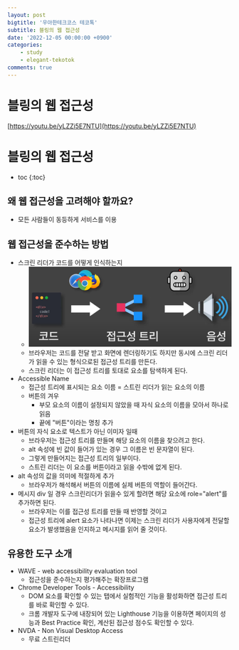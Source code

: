```yaml
---
layout: post
bigtitle: '우아한테크코스 테코톡'
subtitle: 블링의 웹 접근성
date: '2022-12-05 00:00:00 +0900'
categories:
    - study
    - elegant-tekotok
comments: true
---
```


# 블링의 웹 접근성
[https://youtu.be/yLZZi5E7NTU](https://youtu.be/yLZZi5E7NTU)

# 블링의 웹 접근성
* toc
{:toc}

## 왜 웹 접근성을 고려해야 할까요?
+ 모든 사람들이 동등하게 서비스를 이용 

## 웹 접근성을 준수하는 방법 
+ 스크린 리더가 코드를 어떻게 인식하는지
  + ![img.png](../../../assets/img/elegant-tekotok/BLING-WebAccessibility.png) 
  + 브라우저는 코드를 전달 받고 화면에 렌더링하기도 하지만 동시에 스크린 리더가 읽을 수 있는 형식으로된 접근성 트리를 만든다.
  + 스크린 리더는 이 접근성 트리를 토대로 요소를 탐색하게 된다. 
+ Accessible Name
  + 접근성 트리에 표시되는 요소 이름 = 스트린 리더가 읽는 요소의 이름 
  + 버튼의 겨우
    + 부모 요소의 이름이 설정되지 않았을 때 자식 요소의 이름을 모아서 하나로 읽음
    + 끝에 "버튼"이라는 명칭 추가 
+ 버튼의 자식 요소로 텍스트가 아닌 이미자 일때 
  + 브라우저는 접근성 트리를 만들며 해당 요소의 이름을 찾으려고 한다. 
  + alt 속성에 빈 값이 들어가 있는 경우 그 이름은 빈 문자열이 된다. 
  + 그렇게 만들어지는 접근성 트리의 일부이다. 
  + 스트린 리더는 이 요소를 버튼이라고 읽을 수밖에 없게 된다.
+ alt 속성의 값을 의미에 적절하게 추가
  + 브라우저가 해석해서 버튼의 이름에 실제 버튼의 역할이 들어간다. 
+ 메시지 div 일 경우 스크린리더가 읽을수 있게 할려면 해당 요소에 role="alert"를 추가하면 된다. 
  + 브라우저는 이를 접근성 트리를 만들 때 반영할 것이고 
  + 접근성 트리에 alert 요소가 나타나면 이제는 스크린 리더가 사용자에게 전달할 요소가 발생했음을 인지하고 메시지를 읽어 줄 것이다. 

## 유용한 도구 소개 
+ WAVE - web accessibility evaluation tool
  + 접근성을 준수하는지 평가해주는 확장프로그램 
+ Chrome Developer Tools - Accessibility
  + DOM 요소를 확인할 수 있는 탭에서 실험적인 기능을 활성화하면 접근성 트리를 바로 확인할 수 있다. 
  + 크롬 개발자 도구에 내장되어 있는 Lighthouse 기능을 이용하면 페이지의 성능과 Best Practice 확인, 계산된 접근성 점수도 확인할 수 있다. 
+ NVDA - Non Visual Desktop Access
  + 무료 스트린리더 

  



